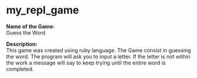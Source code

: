 # my_repl_game

<b>Name of the Game:</b> <br> Guess the Word <br>

<b>Description:</b> <br>This game was created using ruby language. The Game consist in guessing the word. The program will ask you to input a letter. If the letter is not within the work a message will say to keep trying until the entire word is completed. 
